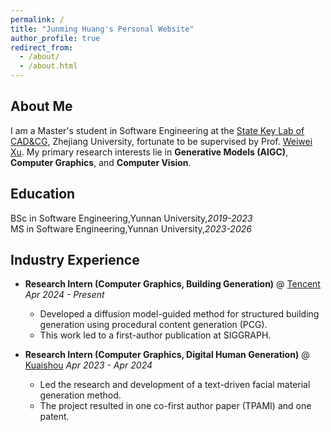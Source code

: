 ```yaml
---
permalink: /
title: "Junming Huang's Personal Website"
author_profile: true
redirect_from: 
  - /about/
  - /about.html
---
```


## About Me
I am a Master's student in Software Engineering at the [State Key Lab of CAD&CG](http://www.cad.zju.edu.cn/#), Zhejiang University, fortunate to be supervised by Prof. [Weiwei Xu](http://www.cad.zju.edu.cn/home/weiweixu/). My primary research interests lie in **Generative Models (AIGC)**, **Computer Graphics**, and **Computer Vision**.

## Education
BSc in Software Engineering,Yunnan University,*2019-2023* <br>
MS in Software Engineering,Yunnan University,*2023-2026*

## Industry Experience
* **Research Intern (Computer Graphics, Building Generation)** @ [Tencent](https://www.tencent.com/en-us/index.html)
    *Apr 2024 - Present*
    * Developed a diffusion model-guided method for structured building generation using procedural content generation (PCG).
    * This work led to a first-author publication at SIGGRAPH.

* **Research Intern (Computer Graphics, Digital Human Generation)** @ [Kuaishou](https://ir.kuaishou.com/)
    *Apr 2023 - Apr 2024*
    * Led the research and development of a text-driven facial material generation method.
    * The project resulted in one co-first author paper (TPAMI) and one patent.
